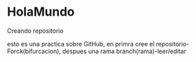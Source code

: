 # HolaMundo
Creando repositorio

esto es una practica sobre GitHub, en primra cree el repositorio-Forck(bifurcacion), despues una rama branch(rama)-leer/editar


